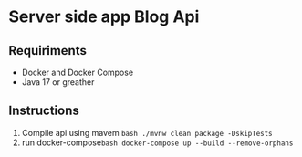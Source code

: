 # Server side app Blog Api

## Requiriments
* Docker and Docker Compose
* Java 17 or greather
## Instructions
1. Compile api using mavem ```bash ./mvnw clean package -DskipTests```
2. run docker-compose```bash docker-compose up --build --remove-orphans```
